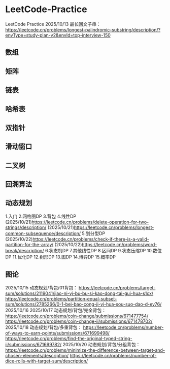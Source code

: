 # LeetCode-Practice
LeetCode Practice
2025/10/13 最长回文子串：        
https://leetcode.cn/problems/longest-palindromic-substring/description/?envType=study-plan-v2&envId=top-interview-150
## 数组 ##
## 矩阵 ##
## 链表 ##
## 哈希表 ##
## 双指针 ##
## 滑动窗口 ##
## 二叉树 ##
## 回溯算法 ##
## 动态规划 ##
1.入门
2.网格图DP
3.背包
4.线性DP
  (2025/10/21)https://leetcode.cn/problems/delete-operation-for-two-strings/description/
  (2025/10/21)https://leetcode.cn/problems/longest-common-subsequence/description/
5.划分型DP
  (2025/10/22)https://leetcode.cn/problems/check-if-there-is-a-valid-partition-for-the-array/
  (2025/10/22)https://leetcode.cn/problems/word-break/description/
6.状态机DP
7.其他线性DP
8.区间DP
9.状态压缩DP
10.数位DP
11.优化DP
12.树形DP
13.图DP
14.博弈DP
15.概率DP
## 图论 ##

2025/10/15 动态规划/背包/01背包：
https://leetcode.cn/problems/target-sum/solutions/2119041/jiao-ni-yi-bu-bu-si-kao-dong-tai-gui-hua-s1cx/
https://leetcode.cn/problems/partition-equal-subset-sum/solutions/2785266/0-1-bei-bao-cong-ji-yi-hua-sou-suo-dao-d-ev76/
2025/10/16
2025/10/17 动态规划/背包/完全背包：
https://leetcode.cn/problems/coin-change/submissions/671477754/
https://leetcode.cn/problems/coin-change-ii/submissions/671478702/
2025/10/18 动态规划/背包/多重背包：
https://leetcode.cn/problems/number-of-ways-to-earn-points/submissions/671699498/
https://leetcode.cn/problems/find-the-original-typed-string-ii/submissions/671699782/
2025/10/20 动态规划/背包/分组背包：
https://leetcode.cn/problems/minimize-the-difference-between-target-and-chosen-elements/description/
https://leetcode.cn/problems/number-of-dice-rolls-with-target-sum/description/
